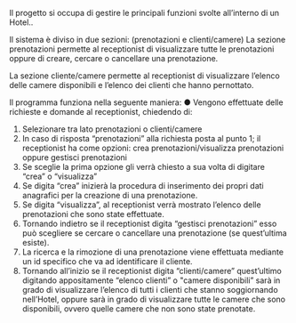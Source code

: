 Il progetto si occupa di gestire le principali funzioni svolte all’interno di un Hotel..

Il sistema è diviso in due sezioni: (prenotazioni e clienti/camere)
La sezione prenotazioni permette al receptionist di visualizzare tutte le prenotazioni oppure di creare, cercare o cancellare una prenotazione.

La sezione cliente/camere permette al receptionist di visualizzare l’elenco delle camere disponibili e l’elenco dei
clienti che hanno pernottato.

Il programma funziona nella seguente maniera:
●	Vengono effettuate delle richieste e domande al receptionist, chiedendo di:
1.	Selezionare tra lato prenotazioni o clienti/camere
2.	In caso di risposta “prenotazioni” alla richiesta posta al punto 1; il receptionist ha come opzioni: crea prenotazioni/visualizza prenotazioni oppure gestisci prenotazioni
3.	Se sceglie la prima opzione gli verrà chiesto a sua volta di digitare “crea” o “visualizza”
4.	Se digita “crea” inizierà la procedura di inserimento dei propri dati anagrafici per la creazione di una prenotazione.
5.	Se digita “visualizza”, al receptionist verrà mostrato l’elenco delle prenotazioni che sono state effettuate.
6.	Tornando indietro se il receptionist digita “gestisci prenotazioni” esso può scegliere se cercare o cancellare una prenotazione (se quest’ultima esiste).
7.	La ricerca e la rimozione di una prenotazione viene effettuata mediante un id specifico che va ad identificare il cliente.
8.	Tornando all’inizio se il receptionist digita “clienti/camere” quest’ultimo digitando appositamente “elenco clienti” o "camere disponibili” sarà in grado di visualizzare l’elenco di tutti i clienti che stanno soggiornando nell’Hotel, oppure sarà in grado di visualizzare tutte le camere che sono disponibili, ovvero quelle camere che non sono state prenotate.  
